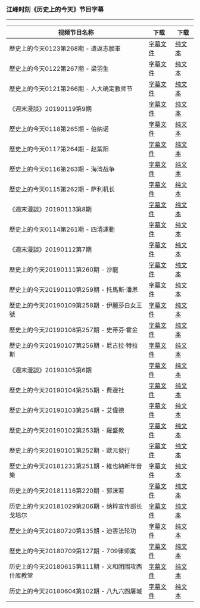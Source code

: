 ### 江峰时刻《历史上的今天》节目字幕

---

| 视频节目名称 | 下载 | 下载 |
|---|---|---|
|  歷史上的今天0123第268期 - 遣返志願軍 | [字幕文件](zh-CN/201901/e268.srt?raw=true) | [纯文本](zh-CN/201901/e268.txt?raw=true) |
|  歷史上的今天0122第267期 - 梁羽生 | [字幕文件](zh-CN/201901/e267.srt?raw=true) | [纯文本](zh-CN/201901/e267.txt?raw=true) |
|  歷史上的今天0121第266期 - 人大确定教师节 | [字幕文件](zh-CN/201901/e266.srt?raw=true) | [纯文本](zh-CN/201901/e266.txt?raw=true) |
|  《週末漫談》20190119第9期 | [字幕文件](zh-CN/201901/w009.srt?raw=true) | [纯文本](zh-CN/201901/w009.txt?raw=true) |
|  歷史上的今天0118第265期 - 伯纳诺 | [字幕文件](zh-CN/201901/e265.srt?raw=true) | [纯文本](zh-CN/201901/e265.txt?raw=true) |
|  歷史上的今天0117第264期 - 赵紫阳 | [字幕文件](zh-CN/201901/e264.srt?raw=true) | [纯文本](zh-CN/201901/e264.txt?raw=true) |
|  歷史上的今天0116第263期 - 海湾战争 | [字幕文件](zh-CN/201901/e263.srt?raw=true) | [纯文本](zh-CN/201901/e263.txt?raw=true) |
|  歷史上的今天0115第262期 - 萨利机长 | [字幕文件](zh-CN/201901/e262.srt?raw=true) | [纯文本](zh-CN/201901/e262.txt?raw=true) |
|  《週末漫談》20190113第8期 | [字幕文件](zh-CN/201901/w008.srt?raw=true) | [纯文本](zh-CN/201901/w008.txt?raw=true) |
|  歷史上的今天0114第261期 - 四清運動 | [字幕文件](zh-CN/201901/e261.srt?raw=true) | [纯文本](zh-CN/201901/e261.txt?raw=true) |
|  《週末漫談》20190112第7期 | [字幕文件](zh-CN/201901/w007.srt?raw=true) | [纯文本](zh-CN/201901/w007.txt?raw=true) |
|  歷史上的今天20190111第260期 - 沙龍 | [字幕文件](zh-CN/201901/e260.srt?raw=true) | [纯文本](zh-CN/201901/e260.txt?raw=true) |
|  歷史上的今天20190110第259期 - 托馬斯·潘恩 | [字幕文件](zh-CN/201901/e259.srt?raw=true) | [纯文本](zh-CN/201901/e259.txt?raw=true) |
|  歷史上的今天20190109第258期 - 伊麗莎白女王號 | [字幕文件](zh-CN/201901/e258.srt?raw=true) | [纯文本](zh-CN/201901/e258.txt?raw=true) |
|  歷史上的今天20190108第257期 - 史蒂芬·霍金 | [字幕文件](zh-CN/201901/e257.srt?raw=true) | [纯文本](zh-CN/201901/e257.txt?raw=true) |
|  歷史上的今天20190107第256期 - 尼古拉·特拉斯 | [字幕文件](zh-CN/201901/e256.srt?raw=true) | [纯文本](zh-CN/201901/e256.txt?raw=true) |
|  《週末漫談》20190105第6期 | [字幕文件](zh-CN/201901/w006.srt?raw=true) | [纯文本](zh-CN/201901/w006.txt?raw=true) |
|  歷史上的今天20190104第255期 - 費邊社 | [字幕文件](zh-CN/201901/e255.srt?raw=true) | [纯文本](zh-CN/201901/e255.txt?raw=true) |
|  歷史上的今天20190103第254期 - 艾偉德 | [字幕文件](zh-CN/201901/e254.srt?raw=true) | [纯文本](zh-CN/201901/e254.txt?raw=true) |
|  歷史上的今天20190102第253期 - 羅盛教 | [字幕文件](zh-CN/201901/e253.srt?raw=true) | [纯文本](zh-CN/201901/e253.txt?raw=true) |
|  歷史上的今天20190101第252期 - 歐元發行 | [字幕文件](zh-CN/201901/e252.srt?raw=true) | [纯文本](zh-CN/201901/e252.txt?raw=true) |
|  歷史上的今天20181231第251期 - 維也納新年音樂 | [字幕文件](zh-CN/201812/e251.srt?raw=true) | [纯文本](zh-CN/201812/e251.txt?raw=true) |
|  历史上的今天20181116第220期 - 郭沫若 | [字幕文件](zh-CN/201811/e220.srt?raw=true) | [纯文本](zh-CN/201811/e220.txt?raw=true) |
|  历史上的今天20181029第206期 - 纳粹宣传部长戈培尔 | [字幕文件](zh-CN/201810/e206.srt?raw=true) | [纯文本](zh-CN/201810/e206.txt?raw=true) |
|  歷史上的今天20180720第135期 - 迫害法轮功 | [字幕文件](zh-CN/201807/e135.srt?raw=true) | [纯文本](zh-CN/201807/e135.txt?raw=true) |
|  歷史上的今天20180709第127期 - 709律师案 | [字幕文件](zh-CN/201807/e127.srt?raw=true) | [纯文本](zh-CN/201807/e127.txt?raw=true) |
|  历史上的今天20180615第111期 - 义和团围攻西什库教堂 | [字幕文件](zh-CN/201806/e111.srt?raw=true) | [纯文本](zh-CN/201806/e111.txt?raw=true) |
|  历史上的今天20180604第102期 - 八九六四屠城 | [字幕文件](zh-CN/201806/e102.srt?raw=true) | [纯文本](zh-CN/201806/e102.txt?raw=true) |
